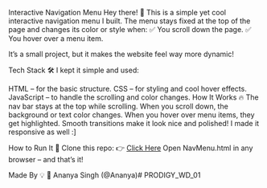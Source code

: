 Interactive Navigation Menu
Hey there! 👋 This is a simple yet cool interactive navigation menu I built. The menu stays fixed at the top of the page and changes its color or style when:
✅ You scroll down the page.
✅ You hover over a menu item.

It’s a small project, but it makes the website feel way more dynamic!

Tech Stack 🛠️
I kept it simple and used:

HTML – for the basic structure.
CSS – for styling and cool hover effects.
JavaScript – to handle the scrolling and color changes.
How It Works 🔥
The nav bar stays at the top while scrolling.
When you scroll down, the background or text color changes.
When you hover over menu items, they get highlighted.
Smooth transitions make it look nice and polished!
I made it responsive as well :]

How to Run It 🚀
Clone this repo:
👉 [Click Here](https://your-username.github.io/your-repo-name/) 
Open NavMenu.html in any browser – and that’s it!


Made By 💡
👤 Ananya Singh (@Ananya)# PRODIGY_WD_01
